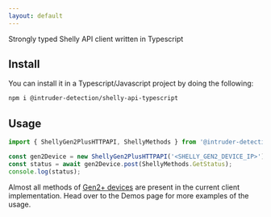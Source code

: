 ```yaml
---
layout: default
---
```


Strongly typed Shelly API client written in Typescript

## Install

You can install it in a Typescript/Javascript project by doing the following:

```bash
npm i @intruder-detection/shelly-api-typescript
```

## Usage

```ts
import { ShellyGen2PlusHTTPAPI, ShellyMethods } from '@intruder-detection/shelly-api-typescript';

const gen2Device = new ShellyGen2PlusHTTPAPI('<SHELLY_GEN2_DEVICE_IP>');
const status = await gen2Device.post(ShellyMethods.GetStatus);
console.log(status);
```

Almost all methods of [Gen2+ devices](https://shelly-api-docs.shelly.cloud/gen2/) are present in the current client implementation. Head over to the Demos page for more examples of the usage.

